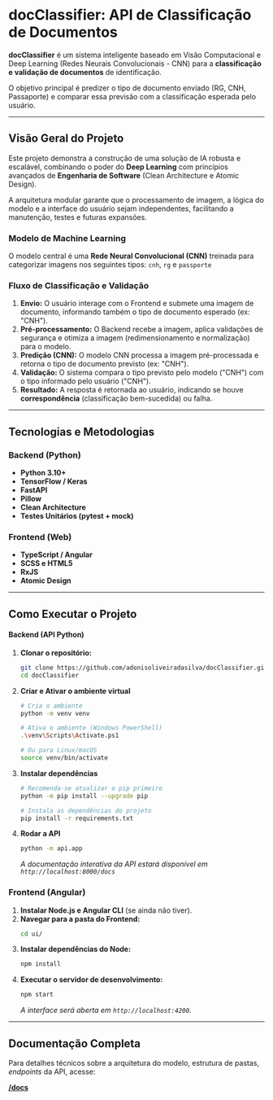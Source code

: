 # docClassifier: API de Classificação de Documentos

**docClassifier** é um sistema inteligente baseado em Visão Computacional e Deep Learning (Redes Neurais Convolucionais - CNN) para a **classificação e validação de documentos** de identificação.

O objetivo principal é predizer o tipo de documento enviado (RG, CNH, Passaporte) e comparar essa previsão com a classificação esperada pelo usuário.

---
## Visão Geral do Projeto

Este projeto demonstra a construção de uma solução de IA robusta e escalável, combinando o poder do **Deep Learning** com princípios avançados de **Engenharia de Software** (Clean Architecture e Atomic Design).

A arquitetura modular garante que o processamento de imagem, a lógica do modelo e a interface do usuário sejam independentes, facilitando a manutenção, testes e futuras expansões.


### Modelo de Machine Learning

O modelo central é uma **Rede Neural Convolucional (CNN)** treinada para categorizar imagens nos seguintes tipos: `cnh`, `rg` e `passporte`

### Fluxo de Classificação e Validação

1.  **Envio:** O usuário interage com o Frontend e submete uma imagem de documento, informando também o tipo de documento esperado (ex: "CNH").
2.  **Pré-processamento:** O Backend recebe a imagem, aplica validações de segurança e otimiza a imagem (redimensionamento e normalização) para o modelo.
3.  **Predição (CNN):** O modelo CNN processa a imagem pré-processada e retorna o tipo de documento previsto (ex: "CNH").
4.  **Validação:** O sistema compara o tipo previsto pelo modelo ("CNH") com o tipo informado pelo usuário ("CNH").
5.  **Resultado:** A resposta é retornada ao usuário, indicando se houve **correspondência** (classificação bem-sucedida) ou falha.

---
## Tecnologias e Metodologias

### Backend (Python)

* **Python 3.10+**
* **TensorFlow / Keras**
* **FastAPI**
* **Pillow**
* **Clean Architecture**
* **Testes Unitários (pytest + mock)**

### Frontend (Web)

* **TypeScript / Angular**
* **SCSS e HTML5**
* **RxJS**
* **Atomic Design**

---
## Como Executar o Projeto

#### Backend (API Python)

1.  **Clonar o repositório:**
    ```bash
    git clone https://github.com/adonisoliveiradasilva/docClassifier.git
    cd docClassifier
    ```
2.  **Criar e Ativar o ambiente virtual**
    ```bash
    # Cria o ambiente
    python -m venv venv

    # Ativa o ambiente (Windows PowerShell)
    .\venv\Scripts\Activate.ps1

    # Ou para Linux/macOS
    source venv/bin/activate
    ```
3.  **Instalar dependências**
    ```bash
    # Recomenda-se atualizar o pip primeiro
    python -m pip install --upgrade pip

    # Instala as dependências do projeto
    pip install -r requirements.txt  
    ```
4.  **Rodar a API**
    ```bash
    python -m api.app
    ```
    *A documentação interativa da API estará disponível em `http://localhost:8000/docs`*


### Frontend (Angular)

1.  **Instalar Node.js e Angular CLI** (se ainda não tiver).
2.  **Navegar para a pasta do Frontend:**
    ```bash
    cd ui/
    ```
3.  **Instalar dependências do Node:**
    ```bash
    npm install
    ```
4.  **Executar o servidor de desenvolvimento:**
    ```bash
    npm start
    ```
    *A interface será aberta em `http://localhost:4200`.*

---

## Documentação Completa

Para detalhes técnicos sobre a arquitetura do modelo, estrutura de pastas, _endpoints_ da API, acesse:

[**/docs**](docs/)